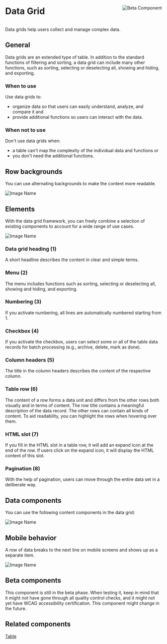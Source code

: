 <div style="display: inline-flex; align-items: center; justify-content: space-between; width: 100%;">
    <h1>Data Grid</h1>
    <img src="assets/beta.png" alt="Beta Component" />
</div>

Data grids help users collect and manage complex data.

## General

Data grids are an extended type of table. In addition to the standard functions of filtering and sorting, a data grid can include many other functions, such as sorting, selecting or deselecting all, showing and hiding, and exporting.

### When to use

Use data grids to:

- organize data so that users can easily understand, analyze, and compare it and
- provide additional functions so users can interact with the data.

### When not to use

Don't use data grids when:

- a table can't map the complexity of the individual data and functions or
- you don't need the additional functions.

## Row backgrounds

You can use alternating backgrounds to make the content more readable.

![Image Name](assets/3_components/data-grid/Backgrounds_en.png)

## Elements

With the data grid framework, you can freely combine a selection of existing components to account for a wide range of use cases.

![Image Name](assets/3_components/data-grid/elements.png)

### Data grid heading (1)

A short headline describes the content in clear and simple terms.

### Menu (2)

The menu includes functions such as sorting, selecting or deselecting all, showing and hiding, and exporting.

### Numbering (3)

If you activate numbering, all lines are automatically numbered starting from 1.

### Checkbox (4)

If you activate the checkbox, users can select some or all of the table data records for batch processing (e.g., archive, delete, mark as done).

### Column headers (5)

The title in the column headers describes the content of the respective column.

### Table row (6)

The content of a row forms a data unit and differs from the other rows both visually and in terms of content.
The row title contains a meaningful description of the data record.
The other rows can contain all kinds of content.
To aid readability, you can highlight the rows when hovering over them.

### HTML slot (7)

If you fill in the HTML slot in a table row, it will add an expand icon at the end of the row. If users click on the expand icon, it will display the HTML content of this slot.

### Pagination (8)

With the help of pagination, users can move through the entire data set in a deliberate way.

## Data components

You can use the following content components in the data grid:

![Image Name](assets/3_components/data-grid/Data_components_en.png)

## Mobile behavior

A row of data breaks to the next line on mobile screens and shows up as a separate item.

![Image Name](assets/3_components/data-grid/Mobile-en.png)

## Beta components

This component is still in the beta phase. When testing it, keep in mind that it might not have gone through all quality control checks, and it might not yet have WCAG accessibility certification. This component might change in the future.

## Related components

[Table](?path=/usage/components-table)
